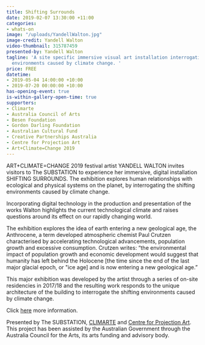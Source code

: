 ```yaml
---
title: Shifting Surrounds
date: 2019-02-07 13:30:00 +11:00
categories:
- whats-on
image: "/uploads/YandellWalton.jpg"
image-credit: Yandell Walton
video-thumbnail: 315787459
presented-by: Yandell Walton
tagline: 'A site specific immersive visual art installation interrogating the shifting
  environments caused by climate change. '
price: FREE
datetime:
- 2019-05-04 14:00:00 +10:00
- 2019-07-20 00:00:00 +10:00
has-opening-event: true
is-within-gallery-open-time: true
supporters:
- Climarte
- Australia Council of Arts
- Besen Foundation
- Gordon Darling Foundation
- Australian Cultural Fund
- Creative Partnerships Australia
- Centre for Projection Art
- Art+Climate=Change 2019
---
```


ART+CLIMATE=CHANGE 2019 festival artist YANDELL WALTON invites visitors to The SUBSTATION to experience her immersive, digital installation SHIFTING SURROUNDS. The exhibition explores human relationships with ecological and physical systems on the planet, by interrogating the shifting environments caused by climate change. 

Incorporating digital technology in the production and presentation of the works Walton highlights the current technological climate and raises questions around its effect on our rapidly changing world.

The exhibition explores the idea of earth entering a new geological age, the Anthrocene, a term developed atmospheric chemist Paul Crutzen characterised by accelerating technological advancements, population growth and excessive consumption. Crutzen writes: “the environmental impact of population growth and economic development would suggest that humanity has left behind the Holocene [the time since the end of the last major glacial epoch, or "ice age] and is now entering a new geological age.” 

This major exhibition was developed by the artist through a series of on-site residencies in 2017/18 and the resulting work responds to the unique architecture of the building to interrogate the shifting environments caused by climate change. 


Click [here](www.artclimatechange.org) more information.


Presented by The SUBSTATION, [CLIMARTE](www.artclimatechange.org) and [Centre for Projection Art](https://www.centreforprojectionart.com.au/). This project has been assisted by the Australian Government through the Australia Council for the Arts, its arts funding and advisory body.

